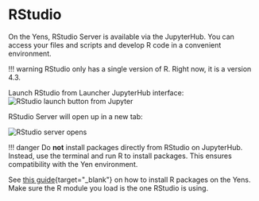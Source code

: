 # RStudio 

On the Yens, RStudio Server is available via the JupyterHub. You can access your files and scripts and develop R code in a convenient environment. 

!!! warning
    RStudio only has a single version of R. Right now, it is a version 4.3.

Launch RStudio from Launcher JupyterHub interface:
![RStudio launch button from Jupyter](/assets/images/jupyter_rstudio.png)


RStudio Server will open up in a new tab:

![RStudio server opens](/assets/images/rstudio-gui.png)

!!! danger
    Do **not** install packages directly from RStudio on JupyterHub. Instead, use the terminal and run R to install packages. This ensures compatibility with the Yen environment.

See [this guide](/_user_guide/r#installing-r-packages){target="_blank"} on how to install R packages on the Yens. Make sure the R module you load is the one RStudio is using.
   
